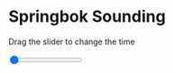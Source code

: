 <h1>Springbok Sounding</h1>
<p>Drag the slider to change the time</p>

<div class="slidecontainer">
<input oninput='setImage(this)' class="slider" type="range" min="0" max="6" value="0" step="1" />
<img id='img'/>
</div>

<script>
var img = document.getElementById('img');
var img_array = ['/assets/images/skwt/skd_spr_wrfout_d01_2020-06-19_12:00:00.png',
'/assets/images/skwt/skd_spr_wrfout_d01_2020-06-19_18:00:00.png',
'/assets/images/skwt/skd_spr_wrfout_d01_2020-06-20_00:00:00.png',
'/assets/images/skwt/skd_spr_wrfout_d01_2020-06-20_06:00:00.png',
'/assets/images/skwt/skd_spr_wrfout_d01_2020-06-20_12:00:00.png',
'/assets/images/skwt/skd_spr_wrfout_d01_2020-06-20_18:00:00.png',];
function setImage(obj)
{
        var value = obj.value;
        img.src = img_array[value];

}
</script>
